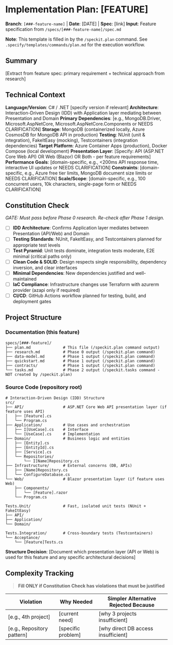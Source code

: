 # Implementation Plan: [FEATURE]

**Branch**: `[###-feature-name]` | **Date**: [DATE] | **Spec**: [link]
**Input**: Feature specification from `/specs/[###-feature-name]/spec.md`

**Note**: This template is filled in by the `/speckit.plan` command. See `.specify/templates/commands/plan.md` for the execution workflow.

## Summary

[Extract from feature spec: primary requirement + technical approach from research]

## Technical Context

<!--
  ACTION REQUIRED: Replace the content in this section with the technical details
  for this specific feature. The defaults below reflect the Draw Steel project stack.
-->

**Language/Version**: C# / .NET [specify version if relevant]
**Architecture**: Interaction-Driven Design (IDD) with Application layer mediating between Presentation and Domain
**Primary Dependencies**: [e.g., MongoDB.Driver, Microsoft.AspNetCore, Microsoft.AspNetCore.Components or NEEDS CLARIFICATION]
**Storage**: MongoDB (containerized locally, Azure CosmosDB for MongoDB API in production)
**Testing**: NUnit (unit & integration), FakeItEasy (mocking), Testcontainers (integration dependencies)
**Target Platform**: Azure Container Apps (production), Docker Compose (local development)
**Presentation Layer**: [Specify: API (ASP.NET Core Web API) OR Web (Blazor) OR Both - per feature requirements]
**Performance Goals**: [domain-specific, e.g., <200ms API response time, interactive UI updates or NEEDS CLARIFICATION]
**Constraints**: [domain-specific, e.g., Azure free tier limits, MongoDB document size limits or NEEDS CLARIFICATION]
**Scale/Scope**: [domain-specific, e.g., 100 concurrent users, 10k characters, single-page form or NEEDS CLARIFICATION]

## Constitution Check

*GATE: Must pass before Phase 0 research. Re-check after Phase 1 design.*

- [ ] **IDD Architecture**: Confirms Application layer mediates between Presentation (API/Web) and Domain
- [ ] **Testing Standards**: NUnit, FakeItEasy, and Testcontainers planned for appropriate test levels
- [ ] **Test Pyramid**: Unit tests dominate, integration tests moderate, E2E minimal (critical paths only)
- [ ] **Clean Code & SOLID**: Design respects single responsibility, dependency inversion, and clear interfaces
- [ ] **Minimal Dependencies**: New dependencies justified and well-maintained
- [ ] **IaC Compliance**: Infrastructure changes use Terraform with azurerm provider (azapi only if required)
- [ ] **CI/CD**: GitHub Actions workflow planned for testing, build, and deployment gates

## Project Structure

### Documentation (this feature)

```text
specs/[###-feature]/
├── plan.md              # This file (/speckit.plan command output)
├── research.md          # Phase 0 output (/speckit.plan command)
├── data-model.md        # Phase 1 output (/speckit.plan command)
├── quickstart.md        # Phase 1 output (/speckit.plan command)
├── contracts/           # Phase 1 output (/speckit.plan command)
└── tasks.md             # Phase 2 output (/speckit.tasks command - NOT created by /speckit.plan)
```

### Source Code (repository root)
<!--
  ACTION REQUIRED: Replace the placeholder tree below with the concrete layout
  for this feature. Delete unused options and expand the chosen structure with
  real paths specific to this feature. The delivered plan must not include Option labels.
-->

```text
# Interaction-Driven Design (IDD) Structure
src/
├── API/                 # ASP.NET Core Web API presentation layer (if feature uses API)
│   ├── [Feature].cs
│   └── Program.cs
├── Application/         # Use cases and orchestration
│   ├── I[UseCase].cs    # Interface
│   └── [UseCase].cs     # Implementation
├── Domain/              # Business logic and entities
│   ├── [Entity].cs
│   ├── [EntityId].cs
│   ├── [Service].cs
│   └── Repositories/
│       └── I[Name]Repository.cs
├── Infrastructure/      # External concerns (DB, APIs)
│   ├── [Name]Repository.cs
│   └── ConfigureDatabase.cs
└── Web/                 # Blazor presentation layer (if feature uses Web)
    ├── Components/
    │   └── [Feature].razor
    └── Program.cs

Tests.Unit/              # Fast, isolated unit tests (NUnit + FakeItEasy)
├── API/
├── Application/
└── Domain/

Tests.Integration/       # Cross-boundary tests (Testcontainers)
└── Acceptance/
    └── [Feature]Tests.cs
```

**Structure Decision**: [Document which presentation layer (API or Web) is used for this feature and any specific architectural decisions]

## Complexity Tracking

> **Fill ONLY if Constitution Check has violations that must be justified**

| Violation | Why Needed | Simpler Alternative Rejected Because |
|-----------|------------|-------------------------------------|
| [e.g., 4th project] | [current need] | [why 3 projects insufficient] |
| [e.g., Repository pattern] | [specific problem] | [why direct DB access insufficient] |
